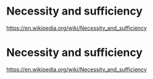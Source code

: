 # Necessity and sufficiency

https://en.wikipedia.org/wiki/Necessity_and_sufficiency
# Necessity and sufficiency

https://en.wikipedia.org/wiki/Necessity_and_sufficiency
